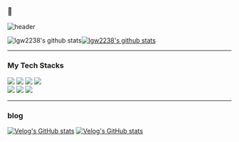 ###  👋                                                                                                                   
![header](https://capsule-render.vercel.app/api?type=wave&color=timeGradient&height=100&section=header&text=Hello&fontSize=26)
<!--
**lgw2238/lgw2238** is a ✨ _special_ ✨ repository because its `README.md` (this file) appears on your GitHub profile.

Here are some ideas to get you started:

- 🔭 I’m currently working on ...
- 🌱 I’m currently learning ...
- 👯 I’m looking to collaborate on ...
- 🤔 I’m looking for help with ...
- 💬 Ask me about ...
- 📫 How to reach me: ...
- 😄 Pronouns: ...
- ⚡ Fun fact: ...
-->


![lgw2238's github stats](https://github-readme-stats.vercel.app/api?username=lgw2238&show_icons=true)[![lgw2238's github stats](https://github-readme-stats.vercel.app/api/top-langs/?username=lgw2238&show_icons=true&hide_border=true&title_color=004386&icon_color=004386&layout=compact)](https://github.com/lgw2238)

***

### My Tech Stacks

<img src="https://img.shields.io/badge/Java-3776AB?style=for-the-badge&logo=Javascript&logoColor=white"> <img src="https://img.shields.io/badge/Javascript-F7DF1E?style=for-the-badge&logo=Javascript&logoColor=white"> <img src="https://img.shields.io/badge/Mysql-4479A1?style=for-the-badge&logo=Mysql&logoColor=white"> <img src="https://img.shields.io/badge/node.js-339933?style=for-the-badge&logo=node.js&logoColor=white">
</br>
<img src="https://img.shields.io/badge/Eclipse IDE-2C2255?style=for-the-badge&logo=Eclipse IDE&logoColor=white">
<img src="https://img.shields.io/badge/Spring Boot-6DB33F?style=for-the-badge&logo=Spring Boot&logoColor=white">
<img src="https://img.shields.io/badge/Jenkins-D24939?style=for-the-badge&logo=Jenkins&logoColor=white">

***
### blog
[![Velog's GitHub stats](https://velog-readme-stats.vercel.app/api/badge?name=lgw2236)](https://velog.io/@lgw2236) 
[![Velog's GitHub stats](https://velog-readme-stats.vercel.app/api?name=lgw2236)](https://velog-readme-stats.vercel.app/api/redirect?name=lgw2236)



